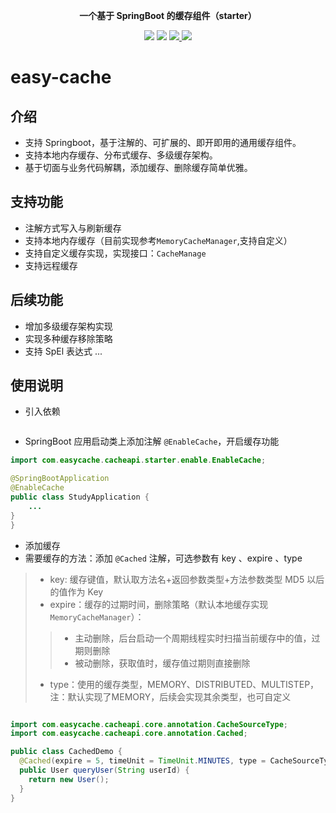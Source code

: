 <p align="center">
	<strong>一个基于 SpringBoot 的缓存组件（starter）</strong>
</p>

<p align="center">
    <a>
        <img src="https://img.shields.io/badge/JDK-1.8+-green.svg" >
    </a>
    <a>
        <img src="https://img.shields.io/badge/springBoot-2.6.7.svg" >
    </a>
    <a href="https://www.jetbrains.com">
        <img src="https://img.shields.io/badge/IntelliJ%20IDEA-support-blue.svg" >
    </a>
    <a>
        <img src="https://img.shields.io/badge/License-Apache%202.0-blue.svg" >
    </a>
</p>

# easy-cache
## 介绍
* 支持 Springboot，基于注解的、可扩展的、即开即用的通用缓存组件。
* 支持本地内存缓存、分布式缓存、多级缓存架构。
* 基于切面与业务代码解耦，添加缓存、删除缓存简单优雅。

## 支持功能

* 注解方式写入与刷新缓存
* 支持本地内存缓存（目前实现参考`MemoryCacheManager`,支持自定义）
* 支持自定义缓存实现，实现接口：`CacheManage`
* 支持远程缓存

## 后续功能

* 增加多级缓存架构实现
* 实现多种缓存移除策略
* 支持 SpEl 表达式
  ...

## 使用说明

* 引入依赖

```pom

```

* SpringBoot 应用启动类上添加注解 `@EnableCache`，开启缓存功能

```java
import com.easycache.cacheapi.starter.enable.EnableCache;

@SpringBootApplication
@EnableCache
public class StudyApplication {
    ...
}
}
```

* 添加缓存
* 需要缓存的方法：添加 `@Cached` 注解，可选参数有 key 、expire 、type
> * key: 缓存键值，默认取方法名+返回参数类型+方法参数类型 MD5 以后的值作为 Key
> * expire：缓存的过期时间，删除策略（默认本地缓存实现 `MemoryCacheManager`）：
> > * 主动删除，后台启动一个周期线程实时扫描当前缓存中的值，过期则删除
> > * 被动删除，获取值时，缓存值过期则直接删除
> * type：使用的缓存类型，MEMORY、DISTRIBUTED、MULTISTEP，注：默认实现了MEMORY，后续会实现其余类型，也可自定义

```java

import com.easycache.cacheapi.core.annotation.CacheSourceType;
import com.easycache.cacheapi.core.annotation.Cached;

public class CachedDemo {
  @Cached(expire = 5, timeUnit = TimeUnit.MINUTES, type = CacheSourceType.MEMORY)
  public User queryUser(String userId) {
    return new User();
  }
}
```
